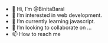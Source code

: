 - 👋 Hi, I’m @BinitaBaral
- 👀 I’m interested in web development.
- 🌱 I’m currently learning javascript.
- 💞️ I’m looking to collaborate on ...
- 📫 How to reach me 

<!---
BinitaBaral/BinitaBaral is a ✨ special ✨ repository because its `README.md` (this file) appears on your GitHub profile.
You can click the Preview link to take a look at your changes.
--->

